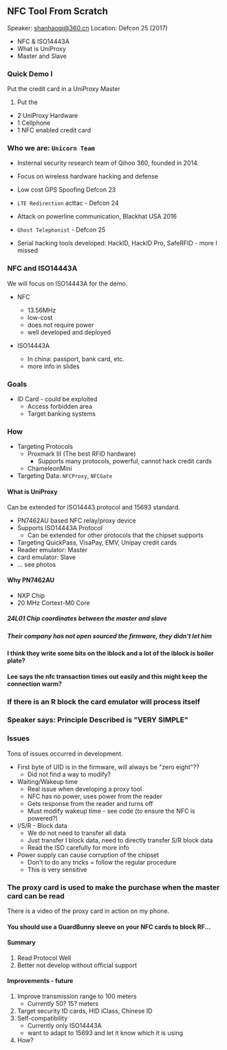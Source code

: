 ## NFC Tool From Scratch


Speaker: shanhaoqi@360.cn
Location: Defcon 25 (2017)


- NFC & ISO14443A
- What is UniProxy
- Master and Slave


### Quick Demo I

Put the credit card in a UniProxy Master
1. Put the 

- 2 UniProxy Hardware
- 1 Cellphone
- 1 NFC enabled credit card


### Who we are: `Unicorn Team`

- Insternal security research team of Qihoo 360, founded in 2014.
- Focus on wireless hardware hacking and defense
- Low cost GPS Spoofing Defcon 23
- `LTE Redirection` acttac - Defcon 24
- Attack on powerline communication, Blackhat USA 2016
- `Ghost Telephonist` - Defcon 25


- Serial hacking tools developed: HackID, HackID Pro, SafeRFID - more I missed


### NFC and ISO14443A

We will focus on ISO14443A for the demo.

- NFC
	- 13.56MHz
	- low-cost
	- does not require power
	- well developed and deployed

- ISO14443A
	- In china: passport, bank card, etc.
	- more info in slides


### Goals

- ID Card	- could be exploited
	- Access forbidden area
	- Target banking systems

### How

- Targeting Protocols
	- Proxmark III (The best RFID hardware)
		- Supports many protocols, powerful, cannot hack credit cards
	- ChameleonMini
- Targeting Data: `NFCProxy`, `NFCGate`


#### What is UniProxy

Can be extended for ISO14443 protocol and 15693 standard.

- PN7462AU based NFC relay/proxy device
- Supports ISO14443A Protocol
	- Can be extended for other protocols that the chipset supports
- Targeting QuickPass, VisaPay, EMV, Unipay credit cards
- Reader emulator: Master 
- card emulator: Slave
- ... see photos

#### Why PN7462AU

- NXP Chip
- 20 MHz Cortext-M0 Core


##### 24L01 Chip coordinates between the master and slave

##### Their company has not open sourced the firmware, they didn't let him


#### I think they write some bits on the iblock and a lot of the iblock is boiler plate?

#### Lee says the nfc transaction times out easily and this might keep the connection warm?


### If there is an R block the card emulator will process itself



### Speaker says: Principle Described is "VERY SIMPLE"


### Issues

Tons of issues occurred in development.

- First byte of UID is in the firmware, will always be "zero eight"??
	- Did not find a way to modify?
- Waiting/Wakeup time
	- Real issue when developing a proxy tool
	- NFC has no power, uses power from the reader
	- Gets response from the reader and turns off
	- Must modify wakeup time - see code (to ensure the NFC is powered?)
- I/S/R - Block data
	- We do not need to transfer all data
	- Just transfer I block data, need to directly transfer S/R block data
	- Read the ISO carefully for more info
- Power supply can cause corruption of the chipset
	- Don't to do any tricks = follow the regular procedure
	- This is very sensitive

### The proxy card is used to make the purchase when the master card can be read

There is a video of the proxy card in action on my phone.



#### You should use a GuardBunny sleeve on your NFC cards to block RF...


#### Summary

1. Read Protocol Well
2. Better not develop without official support

#### Improvements - future

1. Improve transmission range to 100 meters
	- Currently 50? 15? meters
2. Target security ID cards, HID iClass, Chinese ID
3. Self-compatibility
	- Currently only ISO14443A
	- want to adapt to 15693 and let it know which it is using
4. How?


